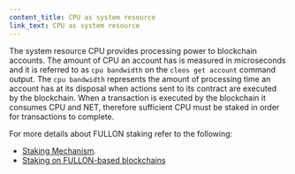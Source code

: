 ```yaml
---
content_title: CPU as system resource
link_text: CPU as system resource
---
```


The system resource CPU provides processing power to blockchain accounts. The amount of CPU an account has is measured in microseconds and it is referred to as `cpu bandwidth` on the `cleos get account` command output. The `cpu bandwidth` represents the amount of processing time an account has at its disposal when actions sent to its contract are executed by the blockchain. When a transaction is executed by the blockchain it consumes CPU and NET, therefore sufficient CPU must be staked in order for transactions to complete.

For more details about FULLON staking refer to the following:
* [Staking Mechanism](https://developers.eos.io/welcome/latest/overview/technical_features#staking-mechanism).
* [Staking on FULLON-based blockchains](05_stake.md)